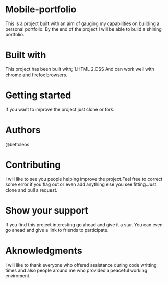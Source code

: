 # Mobile-portfolio
This is a project built with an aim of gauging my capabilities on building a personal portfolio. By the end of the project I will be able to build a shining portfolio.

# Built with
This project has been built with;
1.HTML
2.CSS
 And can work well with chrome and firefox browsers.

# Getting started
If you want to improve the project just clone or fork.

# Authors
@bettcleos

# Contributing 
I will like to see you people helping improve the project.Feel free to correct some error if you flag out or even add anything else you see fitting.Just clone and pull a request.

# Show your support
If you find this project interesting go ahead and give it a star.
You can even go ahead and give a link to friends to participate.

# Aknowledgments
I will like to thank everyone who offered assistance during code 
writting times and also people around me who provided a peaceful
working enviroment.
